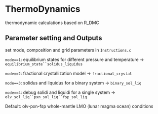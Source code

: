# ThermoDynamics
thermodynamic calculations based on R_DMC

## Parameter setting and Outputs
set mode, composition and grid parameters in `Instructions.c`  

`mode==1`: equilibrium states for different pressure and temperature -> `equilibrium_state``solidus_liquidus`  

`mode==2`: fractional crystallization model -> `fractional_crystal`  

`mode==3`: solidus and liquidus for a binary system -> `binary_sol_liq`   

`mode==4`: debug solidi and liquidi for a single system -> `olv_sol_liq``pxn_sol_liq``fsp_sol_liq`

Default: olv-pxn-fsp whole-mantle LMO (lunar magma ocean) conditions
